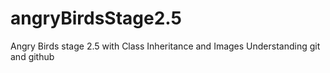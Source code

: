 # angryBirdsStage2.5
Angry Birds stage 2.5 with Class Inheritance and Images
Understanding git and github
